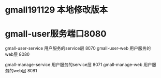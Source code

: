 # gmall191129 本地修改版本
# gmall-user服务端口8080
gmall-user-service 用户服务的service层 8070
gmall-user-web 用户服务的web层 8080


gmall-manage-service 用户服务的service层 8071
gmall-manage-web 用户服务的web层 8081